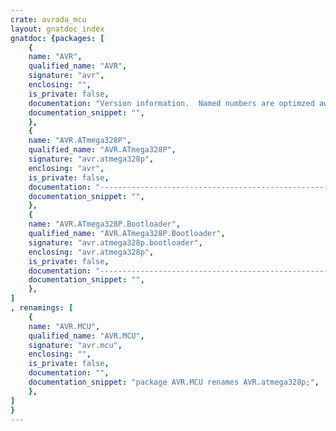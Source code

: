 ```yaml
---
crate: avrada_mcu
layout: gnatdoc_index
gnatdoc: {packages: [
    {
    name: "AVR",
    qualified_name: "AVR",
    signature: "avr",
    enclosing: "",
    is_private: false,
    documentation: "Version information.  Named numbers are optimzed away if not used.",
    documentation_snippet: "",
    },
    {
    name: "AVR.ATmega328P",
    qualified_name: "AVR.ATmega328P",
    signature: "avr.atmega328p",
    enclosing: "avr",
    is_private: false,
    documentation: "-------------------------------------------------------------------------\n The AVR-Ada Library is free software;  you can redistribute it and/or --\n modify it under terms of the  GNU General Public License as published --\n by  the  Free Software  Foundation;  either  version 2, or  (at  your --\n option) any later version.  The AVR-Ada Library is distributed in the --\n hope that it will be useful, but  WITHOUT ANY WARRANTY;  without even --\n the  implied warranty of MERCHANTABILITY or FITNESS FOR A  PARTICULAR --\n PURPOSE. See the GNU General Public License for more details.         --\n                                                                       --\n As a special exception, if other files instantiate generics from this --\n unit,  or  you  link  this  unit  with  other  files  to  produce  an --\n executable   this  unit  does  not  by  itself  cause  the  resulting --\n executable to  be  covered by the  GNU General  Public License.  This --\n exception does  not  however  invalidate  any  other reasons why  the --\n executable file might be covered by the GNU Public License.           --\n-------------------------------------------------------------------------",
    documentation_snippet: "",
    },
    {
    name: "AVR.ATmega328P.Bootloader",
    qualified_name: "AVR.ATmega328P.Bootloader",
    signature: "avr.atmega328p.bootloader",
    enclosing: "avr.atmega328p",
    is_private: false,
    documentation: "-------------------------------------------------------------------------\n The AVR-Ada Library is free software;  you can redistribute it and/or --\n modify it under terms of the  GNU General Public License as published --\n by  the  Free Software  Foundation;  either  version 2, or  (at  your --\n option) any later version.  The AVR-Ada Library is distributed in the --\n hope that it will be useful, but  WITHOUT ANY WARRANTY;  without even --\n the  implied warranty of MERCHANTABILITY or FITNESS FOR A  PARTICULAR --\n PURPOSE. See the GNU General Public License for more details.         --\n                                                                       --\n As a special exception, if other files instantiate generics from this --\n unit,  or  you  link  this  unit  with  other  files  to  produce  an --\n executable   this  unit  does  not  by  itself  cause  the  resulting --\n executable to  be  covered by the  GNU General  Public License.  This --\n exception does  not  however  invalidate  any  other reasons why  the --\n executable file might be covered by the GNU Public License.           --\n-------------------------------------------------------------------------",
    documentation_snippet: "",
    },
]
, renamings: [
    {
    name: "AVR.MCU",
    qualified_name: "AVR.MCU",
    signature: "avr.mcu",
    enclosing: "",
    is_private: false,
    documentation: "",
    documentation_snippet: "package AVR.MCU renames AVR.atmega328p;",
    },
]
}
---
```

